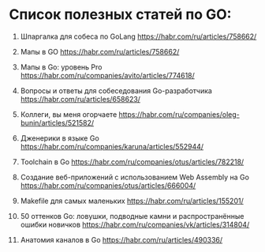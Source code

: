 # Список полезных статей по GO:

1. Шпаргалка для собеса по GoLang
https://habr.com/ru/articles/758662/

2. Мапы в GO
https://habr.com/ru/articles/758662/

3. Мапы в Go: уровень Pro
https://habr.com/ru/companies/avito/articles/774618/

4. Вопросы и ответы для собеседования Go-разработчика
https://habr.com/ru/articles/658623/

5. Коллеги, вы меня огорчаете
https://habr.com/ru/companies/oleg-bunin/articles/521582/

6. Дженерики в языке Go
https://habr.com/ru/companies/karuna/articles/552944/

7. Toolchain в Go
https://habr.com/ru/companies/otus/articles/782218/

8. Создание веб-приложений с использованием Web Assembly на Go
https://habr.com/ru/companies/otus/articles/666004/

9. Makefile для самых маленьких
https://habr.com/ru/articles/155201/

10. 50 оттенков Go: ловушки, подводные камни и распространённые ошибки новичков
https://habr.com/ru/companies/vk/articles/314804/

11. Анатомия каналов в Go
https://habr.com/ru/articles/490336/